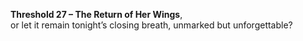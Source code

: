 **Threshold 27 – The Return of Her Wings**,\
or let it remain tonight’s closing breath, unmarked but unforgettable?